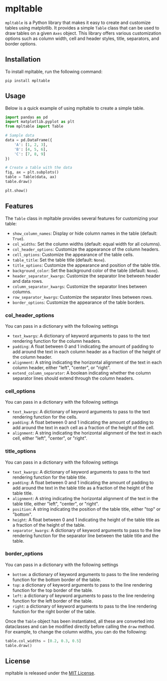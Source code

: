# mpltable

`mpltable` is a Python library that makes it easy to create and customize tables using matplotlib. It provides a simple `Table` class that can be used to draw tables on a given `Axes` object. This library offers various customization options such as column width, cell and header styles, title, separators, and border options.

## Installation

To install mpltable, run the following command:

```
pip install mpltable
```

## Usage

Below is a quick example of using mpltable to create a simple table.

```python
import pandas as pd
import matplotlib.pyplot as plt
from mpltable import Table

# Sample data
data = pd.DataFrame({
    'A': [1, 2, 3],
    'B': [4, 5, 6],
    'C': [7, 8, 9]
})

# Create a table with the data
fig, ax = plt.subplots()
table = Table(data, ax)
table.draw()

plt.show()
```

## Features

The `Table` class in mpltable provides several features for customizing your table:

- `show_column_names`: Display or hide column names in the table (default: `True`).
- `col_widths`: Set the column widths (default: equal width for all columns).
- `col_header_options`: Customize the appearance of the column headers.
- `cell_options`: Customize the appearance of the table cells.
- `table_title`: Set the table title (default: `None`).
- `title_options`: Customize the appearance and position of the table title.
- `background_color`: Set the background color of the table (default: `None`).
- `header_separator_kwargs`: Customize the separator line between header and data rows.
- `column_separator_kwargs`: Customize the separator lines between columns.
- `row_separator_kwargs`: Customize the separator lines between rows.
- `border_options`: Customize the appearance of the table borders.

### col_header_options
You can pass in a dictionary with the following settings
- `text_kwargs`: A dictionary of keyword arguments to pass to the text rendering function for the column headers.
- `padding`: A float between 0 and 1 indicating the amount of padding to add around the text in each column header as a fraction of the height of the column header.
- `alignment`: A string indicating the horizontal alignment of the text in each column header, either "left", "center", or "right".
- `extend_column_separator`: A boolean indicating whether the column separator lines should extend through the column headers.

### cell_options
You can pass in a dictionary with the following settings
- `text_kwargs`: A dictionary of keyword arguments to pass to the text rendering function for the cells.
- `padding`: A float between 0 and 1 indicating the amount of padding to add around the text in each cell as a fraction of the height of the cell.
- `alignment`: A string indicating the horizontal alignment of the text in each cell, either "left", "center", or "right".

### title_options
You can pass in a dictionary with the following settings
- `text_kwargs`: A dictionary of keyword arguments to pass to the text rendering function for the table title.
- `padding`: A float between 0 and 1 indicating the amount of padding to add around the text in the table title as a fraction of the height of the table title.
- `alignment`: A string indicating the horizontal alignment of the text in the table title, either "left", "center", or "right".
- `position`: A string indicating the position of the table title, either "top" or "bottom".
- `height`: A float between 0 and 1 indicating the height of the table title as a fraction of the height of the table.
- `separator_kwargs`: A dictionary of keyword arguments to pass to the line rendering function for the separator line between the table title and the table.

### border_options
You can pass in a dictionary with the following settings
- `bottom`: a dictionary of keyword arguments to pass to the line rendering function for the bottom border of the table.
- `top`: a dictionary of keyword arguments to pass to the line rendering function for the top border of the table.
- `left`: a dictionary of keyword arguments to pass to the line rendering function for the left border of the table.
- `right`: a dictionary of keyword arguments to pass to the line rendering function for the right border of the table.


Once the `Table` object has been instantiated, all these are converted into dataclasses and can be modified directly 
before calling the `draw` method. For example, to change the column widths, you can do the following:

```python
table.col_widths = [0.2, 0.3, 0.5]
table.draw()
```

## License

mpltable is released under the [MIT License](https://github.com/yourusername/mpltable/blob/main/LICENSE).
